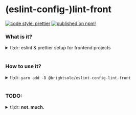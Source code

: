 # (eslint-config-)lint-front

[![code style: prettier](https://img.shields.io/badge/code_style-prettier-ff69b4.svg?style=flat-square)](https://github.com/prettier/prettier) [![published on npm!](https://raw.githubusercontent.com/one19/project-status/master/cache/lint-front/npm.svg?sanitize=true)](https://www.npmjs.com/package/@brightsole/eslint-config-lint-front)

### What is it?
<details>
<summary>tl;dr: eslint & prettier setup for frontend projects</summary>
<br />

[prettier](https://github.com/prettier/prettier) and [eslint](https://github.com/eslint/eslint) are pretty great tools for writing repeatable and easy to parse code, so long as you configure them correctly. This is a very small standard setup for linting things that look like something run in a frontend environment. I like the way the output looks *for the most part*. This repo is here to gobble up all the deps needed to make that happen, and pipe them to a standard config.

**That being said** I'm not a huge fan of prettier's [my way or the highway *bucko*](https://prettier.io/docs/en/option-philosophy.html) mentality, and will **rip it out hardcore** as soon as something equally easy to use comes along that lets me do some more customization *not made by me*.

This repo should at the very least get you pointed in the right direction for now, however.

</details>
<br/>

### How to use it?
<details>
<summary>
  tl;dr: <code>yarn add -D @brightsole/eslint-config-lint-front</code>
</summary>
<br />
After the install, you need to extend the eslint setup by adding an `.eslintrc` file with the following contents:

```json
  {
    "extends": "@brightsole/lint-front"
  }
```

Then, all that's left is to add a script for linting, like the one in this repo:
```json
  ...
  "scripts": { "lint": "eslint . --fix" },
  ...
```

##### That's pretty much it, *but...*

Some things to be cognizent of:

- Some projects will need overrides, you can still do that in the `.eslintrc`.
- **Some** projects will need a `.eslintignore`
- linting should probably be handled pre-commit by something like `husky` but wrapping that in here would be wrong

</details>
<br/>

### TODO:
<details>
<summary>tl;dr: <strong>not. much.</strong></summary>
<br />

1. add it to project-status
2. generate a couple badges
3. replace this repo's `.eslintrc` with something extending itself

</details>
<br/>
